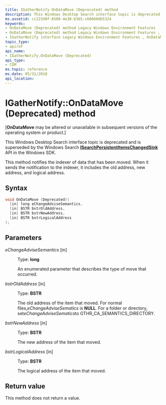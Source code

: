 ```yaml
---
title: IGatherNotify OnDataMove (Deprecated) method
description: This Windows Desktop Search interface topic is deprecated and is superseded by the Windows Search ISearchPersistentItemsChangedSink API in the Windows SDK.
ms.assetid: cc223d0f-6508-4e38-b365-c60660db5324
keywords:
- OnDataMove (Deprecated) method Legacy Windows Environment Features
- OnDataMove (Deprecated) method Legacy Windows Environment Features , IGatherNotify interface
- IGatherNotify interface Legacy Windows Environment Features , OnDataMove (Deprecated) method
topic_type:
- apiref
api_name:
- IGatherNotify.OnDataMove (Deprecated)
api_type:
- COM
ms.topic: reference
ms.date: 05/31/2018
api_location: 
---
```


# IGatherNotify::OnDataMove (Deprecated) method

\[**OnDataMove** may be altered or unavailable in subsequent versions of the operating system or product.\]

This Windows Desktop Search interface topic is deprecated and is superseded by the Windows Search [**ISearchPersistentItemsChangedSink**](/windows/desktop/api/searchapi/nn-searchapi-isearchpersistentitemschangedsink) API in the Windows SDK.

This method notifies the indexer of data that has been moved. When it sends the notification to the indexer, it includes the old address, new address, and logical address.

## Syntax


```C++
void OnDataMove (Deprecated)(
  [in] long eChangeAdviseSemantics,
  [in] BSTR bstrOldAddress,
  [in] BSTR bstrNewAddress,
  [in] BSTR bstrLogicalAddress
);
```



## Parameters

<dl> <dt>

*eChangeAdviseSemantics* \[in\]
</dt> <dd>

Type: **long**

An enumerated parameter that describes the type of move that occurred.

</dd> <dt>

*bstrOldAddress* \[in\]
</dt> <dd>

Type: **BSTR**

The old address of the item that moved. For normal files,*eChangeAdviseSematics* is **NULL**. For a folder or directory, set*eChangeAdviseSematics*to GTHR\_CA\_SEMANTICS\_DIRECTORY.

</dd> <dt>

*bstrNewAddress* \[in\]
</dt> <dd>

Type: **BSTR**

The new address of the item that moved.

</dd> <dt>

*bstrLogicalAddress* \[in\]
</dt> <dd>

Type: **BSTR**

The logical address of the item that moved.

</dd> </dl>

## Return value

This method does not return a value.

 

 